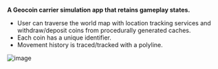 **A Geocoin carrier simulation app that retains gameplay states.**
- User can traverse the world map with location tracking services and withdraw/deposit coins from procedurally generated caches.
- Each coin has a unique identifier.
- Movement history is traced/tracked with a polyline.

![image](https://github.com/user-attachments/assets/0e4a4a23-76e9-4e46-aa5b-6d042055f1e4)
